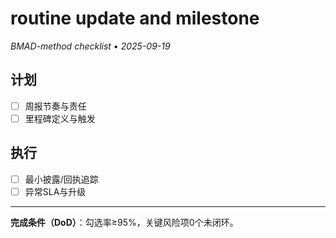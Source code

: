 # routine update and milestone

_BMAD-method checklist • 2025-09-19_

## 计划

- [ ] 周报节奏与责任
- [ ] 里程碑定义与触发

## 执行

- [ ] 最小披露/回执追踪
- [ ] 异常SLA与升级

---

**完成条件（DoD）**：勾选率≥95%，关键风险项0个未闭环。
